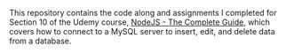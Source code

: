 This repository contains the code along and assignments I completed for Section 10 of the Udemy course, [NodeJS - The Complete Guide](https://www.udemy.com/course/nodejs-the-complete-guide/), which covers how to connect to a MySQL server to insert, edit, and delete data from a database. 